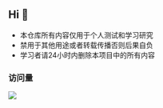 ## Hi   👋


* 本仓库所有内容仅用于个人测试和学习研究
* 禁用于其他用途或者转载传播否则后果自负
* 学习者请24小时内删除本项目中的所有内容


### 访问量

![](http://profile-counter.glitch.me/keywos/count.svg)
